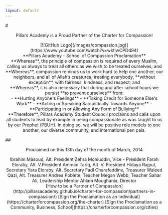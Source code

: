 ```yaml
---
layout: default
---
```

#<center>Pillars Academy is a Proud Partner of the Charter for Compassion!</center>   
<center>[![GitHub Logo](/images/compassion.jpg)](https://www.youtube.com/watch?v=wktlwCPDd94)</center>

<center>**Pillars Academy – School of Compassion Proclamation**</center>

<center>**Whereas**, the principle of compassion is required of every Muslim, calling us always to treat all others as we wish to be treated ourselves; and</center>

<center>**Whereas**, compassion reminds us to work hard to help one another, our neighbors, and all of Allah’s creatures, treating everybody, **without exception**, with fairness, kindness, and respect; and</center>

<center>**Whereas**, it is also necessary that during and after school hours we persist **to prevent ourselves** from:</center>

<center>- **Hurting Anyone's Feelings**  
- **Taking Credit for Someone Else's Work**  
- **Acting or Speaking Sarcastically Towards Anyone**  
- **Participating in or Allowing Any Form of Bullying**</center>

<center>**Therefore**, Pillars Academy Student Council proclaims and calls upon all students to lead by example in being compassionate as was taught to us by our Prophet (PBUH). In doing so, we will be positive role models to one another, our diverse community, and international pen pals.</center>

##<center>Proclaimed on this 13th day of the month of March, 2014</center>

<center>Ibrahim Masoud, Alt. President		Zehra Mohiuddin, Vice - President  
Farah Eloraby, Alt. V.President		Amman Tariq, Alt. V. President  
Hidaya Rajput, Secretary				  Yara Eloraby, Alt. Secretary  
Fadl Charafeddine, Treasurer			Waleed Qazi, Alt. Treasurer  
Andrea Poblete, Teacher					  Megan Webb, Teacher  
Sahar Ali, Leadership Mentor			Ahlam Moughania, Director</center>

<center>[How to be a Partner of Compassion](http://pillarsacademy.github.io/charter-for-compassion/partners-in-compassion/)  
[Sign the Proclamation as an Individual](https://charterforcompassion.org/the-charter)  
[Sign the Proclamation as a Community, Business, School](https://charterforcompassion.org/cities)</center>
